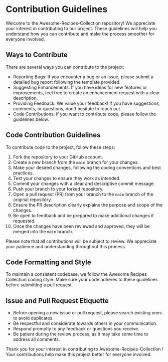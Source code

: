 # Contribution Guidelines

Welcome to the Awesome-Recipes-Collection repository! We appreciate your interest in contributing to our project. These guidelines will help you understand how you can contribute and make the process smoother for everyone involved.

## Ways to Contribute

There are several ways you can contribute to the project:

- Reporting Bugs: If you encounter a bug or an issue, please submit a detailed bug report following the template provided.
- Suggesting Enhancements: If you have ideas for new features or improvements, feel free to create an enhancement request with a clear description.
- Providing Feedback: We value your feedback! If you have suggestions, comments, or questions, don't hesitate to reach out.
- Code Contributions: If you want to contribute code, please follow the guidelines below.

## Code Contribution Guidelines

To contribute code to the project, follow these steps:

1. Fork the repository to your GitHub account.
2. Create a new branch from the `main` branch for your changes.
3. Make your desired changes, following the coding conventions and best practices.
4. Test your changes to ensure they work as intended.
5. Commit your changes with a clear and descriptive commit message.
6. Push your branch to your forked repository.
7. Open a pull request (PR) from your branch to the `main` branch of the original repository.
8. Ensure the PR description clearly explains the purpose and scope of the changes.
9. Be open to feedback and be prepared to make additional changes if requested.
10. Once the changes have been reviewed and approved, they will be merged into the `main` branch.

Please note that all contributions will be subject to review. We appreciate your patience and understanding throughout this process.

## Code Formatting and Style

To maintain a consistent codebase, we follow the Awesome Recipes Collection coding style. Make sure your code adheres to these guidelines before submitting a pull request.

## Issue and Pull Request Etiquette

- Before opening a new issue or pull request, please search existing ones to avoid duplicates.
- Be respectful and considerate towards others in your communication.
- Respond promptly to any feedback or questions you receive.
- Be patient during the review process, as it may take some time to address all comments.

Thank you for your interest in contributing to Awesome-Recipes-Collection ! Your contributions help make this project better for everyone involved.

